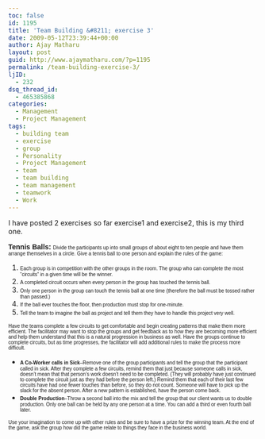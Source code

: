 ```yaml
---
toc: false
id: 1195
title: 'Team Building &#8211; exercise 3'
date: 2009-05-12T23:39:44+00:00
author: Ajay Matharu
layout: post
guid: http://www.ajaymatharu.com/?p=1195
permalink: /team-building-exercise-3/
ljID:
  - 232
dsq_thread_id:
  - 465385868
categories:
  - Management
  - Project Management
tags:
  - building team
  - exercise
  - group
  - Personality
  - Project Management
  - team
  - team building
  - team management
  - teamwork
  - Work
---
```

I have posted 2 exercises so far exercise1 and exercise2, this is my third one.

<span style="font-family: Arial;"><strong>Tennis Balls:</strong></span> <span style="font-family: Arial; font-size: x-small;">Divide the participants up into small groups of about eight to ten people and have them arrange themselves in a circle. Give a tennis ball to one person and explain the rules of the game:</span>

  1. <span style="font-family: Arial; font-size: x-small;">Each group is in competition with the other groups in the room. The group who can complete the most &#8220;circuits&#8221; in a given time will be the winner.</span>
  2. <span style="font-family: Arial; font-size: x-small;">A completed circuit occurs when every person in the group has touched the tennis ball.</span>
  3. <span style="font-family: Arial; font-size: x-small;">Only one person in the group can touch the tennis ball at one time (therefore the ball must be tossed rather than passed.)</span>
  4. <span style="font-family: Arial; font-size: x-small;">If the ball ever touches the floor, then production must stop for one-minute.</span>
  5. <span style="font-family: Arial; font-size: x-small;">Tell the team to imagine the ball as project and tell them they have to handle this project very well.<br /> </span>

<span style="font-family: Arial; font-size: x-small;">Have the teams complete a few circuits to get comfortable and begin creating patterns that make them more efficient. The facilitator may want to stop the groups and get feedback as to how they are becoming more efficient and help them understand that this is a natural progression in business as well. Have the groups continue to complete circuits, but as time progresses, the facilitator will add additional rules to make the process more difficult.</span>

  * <span style="font-family: Arial; font-size: x-small;"><strong>A Co-Worker calls in Sick</strong>&#8211;Remove one of the group participants and tell the group that the participant called in sick. After they complete a few circuits, remind them that just because someone calls in sick, doesn&#8217;t mean that that person&#8217;s work doesn&#8217;t need to be completed. (They will probably have just continued to complete the circuit just as they had before the person left.) Remind them that each of their last few circuits have had one fewer touches than before, so they do not count. Someone will have to pick up the slack for the absent person. After a new pattern is established, have the person come back.</span>
  * <span style="font-family: Arial; font-size: x-small;"><strong>Double Production</strong>&#8211;Throw a second ball into the mix and tell the group that our client wants us to double production. Only one ball can be held by any one person at a time. You can add a third or even fourth ball later.</span>

<span style="font-family: Arial; font-size: x-small;">Use your imagination to come up with other rules and be sure to have a prize for the winning team. At the end of the game, ask the group how did the game relate to things they face in the business world.</span>
